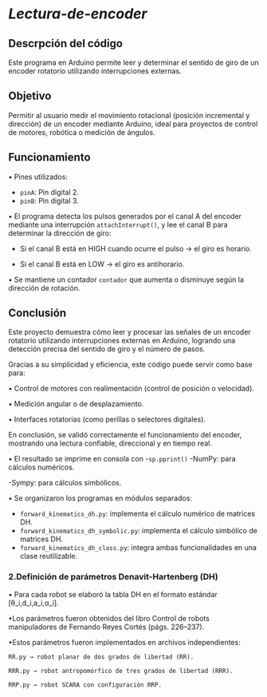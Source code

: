 # *Lectura-de-encoder*
## Descrpción del código
Este programa en Arduino permite leer y determinar el sentido de giro de un encoder rotatorio utilizando interrupciones externas.

## Objetivo
Permitir al usuario medir el movimiento rotacional (posición incremental y dirección) de un encoder mediante Arduino, ideal para proyectos de control de motores, robótica o medición de ángulos.


## Funcionamiento
•	Pines utilizados:

- `pinA`: Pin digital 2.
- `pinB`: Pin digital 3.

• El programa detecta los pulsos generados por el canal A del encoder mediante una interrupción `attachInterrupt()`, y lee el canal B para determinar la dirección de giro:

- Si el canal B está en HIGH cuando ocurre el pulso → el giro es horario.

- Si el canal B está en LOW → el giro es antihorario.

• Se mantiene un contador `contador` que aumenta o disminuye según la dirección de rotación.

## Conclusión

Este proyecto demuestra cómo leer y procesar las señales de un encoder rotatorio utilizando interrupciones externas en Arduino, logrando una detección precisa del sentido de giro y el número de pasos.

Gracias a su simplicidad y eficiencia, este código puede servir como base para:

• Control de motores con realimentación (control de posición o velocidad).

• Medición angular o de desplazamiento.

• Interfaces rotatorias (como perillas o selectores digitales).

En conclusión, se validó correctamente el funcionamiento del encoder, mostrando una lectura confiable, direccional y en tiempo real.




•	El resultado se imprime en consola con -`sp.pprint()`
   -NumPy: para cálculos numéricos.
   
   -Sympy: para cálculos simbólicos.
   
•	Se organizaron los programas en módulos separados:

- `forward_kinematics_dh.py`: implementa el cálculo numérico de matrices DH.
- `forward_kinematics_dh_symbolic.py`: implementa el cálculo simbólico de matrices DH.
- `forward_kinematics_dh_class.py`: integra ambas funcionalidades en una clase reutilizable.


### 2.Definición de parámetros Denavit-Hartenberg (DH)
• Para cada robot se elaboró la tabla DH en el formato estándar [θ_i,d_i,a_i,α_i].

•Los parámetros fueron obtenidos del libro Control de robots manipuladores de Fernando Reyes Cortés (págs. 226–237).

•Estos parámetros fueron implementados en archivos independientes:

	RR.py → robot planar de dos grados de libertad (RR).
   
	RRR.py → robot antropomórfico de tres grados de libertad (RRR).
   
	RRP.py → robot SCARA con configuración RRP.



